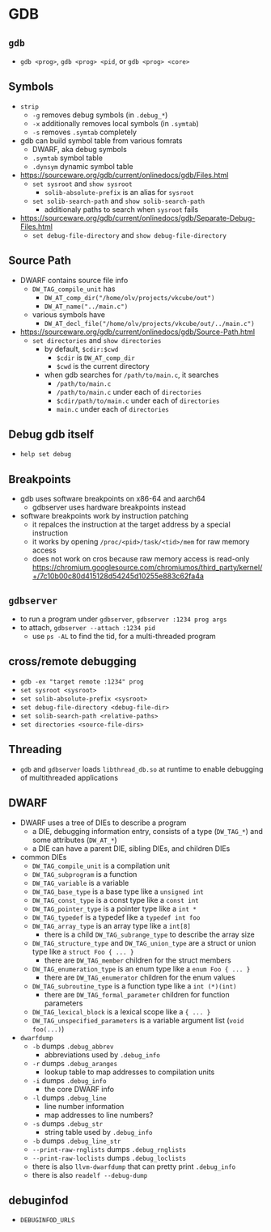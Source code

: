 GDB
===

## `gdb`
- `gdb <prog>`, `gdb <prog> <pid`, or `gdb <prog> <core>`

## Symbols

- `strip`
  - `-g` removes debug symbols (in `.debug_*`)
  - `-x` additionally removes local symbols (in `.symtab`)
  - `-s` removes `.symtab` completely
- gdb can build symbol table from various fomrats
  - DWARF, aka debug symbols
  - `.symtab` symbol table
  - `.dynsym` dynamic symbol table
- <https://sourceware.org/gdb/current/onlinedocs/gdb/Files.html>
  - `set sysroot` and `show sysroot`
    - `solib-absolute-prefix` is an alias for `sysroot`
  - `set solib-search-path` and `show solib-search-path`
    - additionaly paths to search when `sysroot` fails
- <https://sourceware.org/gdb/current/onlinedocs/gdb/Separate-Debug-Files.html>
  - `set debug-file-directory` and `show debug-file-directory`

## Source Path

- DWARF contains source file info
  - `DW_TAG_compile_unit` has
    - `DW_AT_comp_dir("/home/olv/projects/vkcube/out")`
    - `DW_AT_name("../main.c")`
  - various symbols have
    - `DW_AT_decl_file("/home/olv/projects/vkcube/out/../main.c")`
- <https://sourceware.org/gdb/current/onlinedocs/gdb/Source-Path.html>
  - `set directories` and `show directories`
    - by default, `$cdir:$cwd`
      - `$cdir` is `DW_AT_comp_dir`
      - `$cwd` is the current directory
    - when gdb searches for `/path/to/main.c`, it searches
      - `/path/to/main.c`
      - `/path/to/main.c` under each of `directories`
      - `$cdir/path/to/main.c` under each of `directories`
      - `main.c` under each of `directories`

## Debug gdb itself

- `help set debug`

## Breakpoints

- gdb uses software breakpoints on x86-64 and aarch64
  - gdbserver uses hardware breakpoints instead
- software breakpoints work by instruction patching
  - it repalces the instruction at the target address by a special instruction
  - it works by opening `/proc/<pid>/task/<tid>/mem` for raw memory access
  - does not work on cros because raw memory access is read-only
    <https://chromium.googlesource.com/chromiumos/third_party/kernel/+/7c10b00c80d415128d54245d10255e883c62fa4a>

## `gdbserver`

- to run a program under `gdbserver`, `gdbserver :1234 prog args`
- to attach, `gdbserver --attach :1234 pid`
  - use `ps -AL` to find the tid, for a multi-threaded program

## cross/remote debugging

- `gdb -ex "target remote :1234" prog`
- `set sysroot <sysroot>`
- `set solib-absolute-prefix <sysroot>`
- `set debug-file-directory <debug-file-dir>`
- `set solib-search-path <relative-paths>`
- `set directories <source-file-dirs>`

## Threading

- `gdb` and `gdbserver` loads `libthread_db.so` at runtime to enable
  debugging of multithreaded applications

## DWARF

- DWARF uses a tree of DIEs to describe a program
  - a DIE, debugging information entry, consists of a type (`DW_TAG_*`) and
    some attributes (`DW_AT_*`)
  - a DIE can have a parent DIE, sibling DIEs, and children DIEs
- common DIEs
  - `DW_TAG_compile_unit` is a compilation unit
  - `DW_TAG_subprogram` is a function
  - `DW_TAG_variable` is a variable
  - `DW_TAG_base_type` is a base type like a `unsigned int`
  - `DW_TAG_const_type` is a const type like a `const int`
  - `DW_TAG_pointer_type` is a pointer type like a `int *`
  - `DW_TAG_typedef` is a typedef like a `typedef int foo`
  - `DW_TAG_array_type` is an array type like a `int[8]`
    - there is a child `DW_TAG_subrange_type` to describe the array size
  - `DW_TAG_structure_type` and `DW_TAG_union_type` are a struct or union type
    like a `struct Foo { ... }`
    - there are `DW_TAG_member` children for the struct members
  - `DW_TAG_enumeration_type` is an enum type like a `enum Foo { ... }`
    - there are `DW_TAG_enumerator` children for the enum values
  - `DW_TAG_subroutine_type` is a function type like a `int (*)(int)`
    - there are `DW_TAG_formal_parameter` children for function parameters
  - `DW_TAG_lexical_block` is a lexical scope like a `{ ... }`
  - `DW_TAG_unspecified_parameters` is a variable argument list (`void foo(...)`)
- `dwarfdump`
  - `-b` dumps `.debug_abbrev`
    - abbreviations used by `.debug_info`
  - `-r` dumps `.debug_aranges`
    - lookup table to map addresses to compilation units
  - `-i` dumps `.debug_info`
    - the core DWARF info
  - `-l` dumps `.debug_line`
    - line number information
    - map addresses to line numbers?
  - `-s` dumps `.debug_str`
    - string table used by `.debug_info`
  - `-b` dumps `.debug_line_str`
  - `--print-raw-rnglists` dumps `.debug_rnglists`
  - `--print-raw-loclists` dumps `.debug_loclists`
  - there is also `llvm-dwarfdump` that can pretty print `.debug_info`
  - there is also `readelf --debug-dump`

## debuginfod

- `DEBUGINFOD_URLS`
